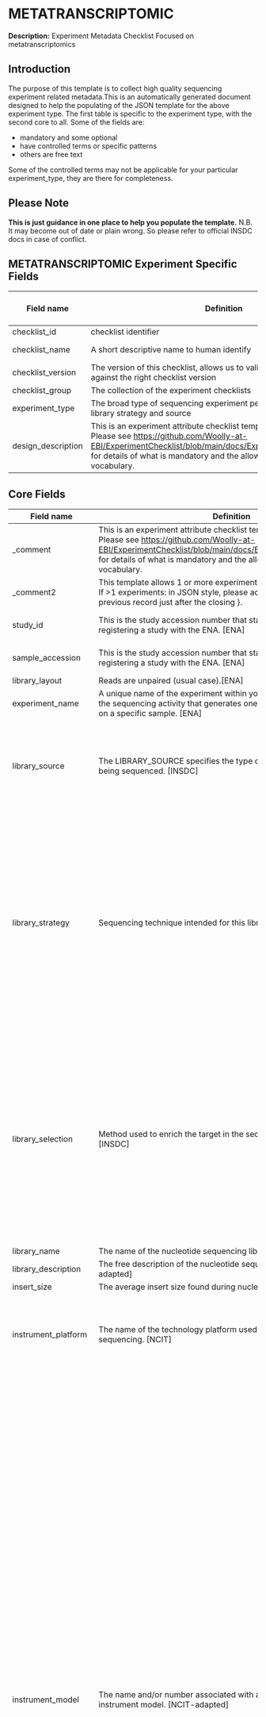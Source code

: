 # METATRANSCRIPTOMIC

**Description:** Experiment Metadata Checklist Focused on metatranscriptomics

## Introduction

The purpose of this template is to collect high quality sequencing experiment related metadata.This is an automatically generated document designed to help the populating of the JSON template for the above experiment type.
The first table is specific to the experiment type, with the second core to all. Some of the fields are:

* mandatory and some optional
* have controlled terms or specific patterns
* others are free text

Some of the controlled terms may not be applicable for your particular experiment_type, they are there for completeness.

## Please Note

**This is just guidance in one place to help you populate the template.** N.B. It may become out of date or plain wrong. So please refer to official INSDC docs in case of conflict.

## METATRANSCRIPTOMIC Experiment Specific Fields

| Field name | Definition | Example | Type | Controlled Vocab Terms | Comment |
| --- | --- | --- | --- | --- | --- |
| checklist_id | checklist identifier | EXC000003 | string |  | Comment |
| checklist_name | A short descriptive name to human identify | METATRANSCRIPTOMIC specific | string |  | Comment |
| checklist_version | The version of this checklist, allows us to validate the write records against the right checklist version | v1 | integer |  | Comment |
| checklist_group | The collection of the experiment checklists | METAGENOMIC | string |  | Comment |
| experiment_type | The broad type of sequencing experiment performed. A mixture of library strategy and source | METATRANSCRIPTOMIC | string |  | Comment |
| design_description | This is an experiment attribute checklist template in JSON format. Please see <https://github.com/Woolly-at-EBI/ExperimentChecklist/blob/main/docs/ExperimentChecklistDoc.html> for details of what is mandatory and the allowable controlled vocabulary. |  | string |  | Comment |

## Core Fields

| Field name | Definition | Example | Controlled Vocab Terms | Comment |
| --- | --- | --- | --- | --- |
| _comment | This is an experiment attribute checklist template in JSON format. Please see <https://github.com/Woolly-at-EBI/ExperimentChecklist/blob/main/docs/ExperimentChecklistDoc.html> for details of what is mandatory and the allowable controlled vocabulary. |  |  | Comment |
| _comment2 | This template allows 1 or more experiments' metadata to be submitted. If >1 experiments: in JSON style, please add a comma at the end of the previous record just after the closing }. |  |  | Comment |
| study_id | This is the study accession number that starts with ERP granted after registering a study with the ENA. [ENA] | ERP1234567 | (^(E\|D\|S)RP[0-9]{6,})\|(^PRJ(E\|D\|N)[A-Z][0-9]+) | Comment |
| sample_accession | This is the study accession number that starts with ERP granted after registering a study with the ENA. [ENA] |  | (^SAM(E\|D\|N)[A-Z]?[0-9]+)\|(^(E\|D\|S)RS[0-9]{6,}) | Comment |
| library_layout | Reads are unpaired (usual case).[ENA] | SINGLE | SINGLE, PAIRED | Comment |
| experiment_name | A unique name of the experiment within your study. An experiment is the sequencing activity that generates one or more sequencing runs on a specific sample. [ENA] | my lovely TRANSCRIPTOMICS experiment |  | Comment |
| library_source | The LIBRARY_SOURCE specifies the type of source material that is being sequenced. [INSDC] | TRANSCRIPTOMIC | GENOMIC, GENOMIC SINGLE CELL, TRANSCRIPTOMIC, TRANSCRIPTOMIC SINGLE CELL, METAGENOMIC, METATRANSCRIPTOMIC, SYNTHETIC, VIRAL RNA, OTHER | Comment |
| library_strategy | Sequencing technique intended for this library.[INSDC] | RNA-Seq | WGS, WGA, WXS, RNA-Seq, ssRNA-seq, snRNA-seq, miRNA-Seq, ncRNA-Seq, FL-cDNA, EST, Hi-C, ATAC-seq, WCS, RAD-Seq, CLONE, POOLCLONE, AMPLICON, CLONEEND, FINISHING, ChIP-Seq, MNase-Seq, DNase-Hypersensitivity, Bisulfite-Seq, CTS, MRE-Seq, MeDIP-Seq, MBD-Seq, Tn-Seq, VALIDATION, FAIRE-seq, SELEX, RIP-Seq, ChIA-PET, Synthetic-Long-Read, Targeted-Capture, Tethered Chromatin Conformation Capture, NOMe-Seq, ChM-Seq, GBS, Ribo-Seq, OTHER | Comment |
| library_selection | Method used to enrich the target in the sequence library preparation. [INSDC] | unspecified | RANDOM, PCR, RANDOM PCR, RT-PCR, HMPR, MF, repeat fractionation, size fractionation, MSLL, cDNA, cDNA_randomPriming, cDNA_oligo_dT, PolyA, Oligo-dT, Inverse rRNA, Inverse rRNA selection, ChIP, ChIP-Seq, MNase, DNase, Hybrid Selection, Reduced Representation, Restriction Digest, 5-methylcytidine antibody, MBD2 protein methyl-CpG binding domain, CAGE, RACE, MDA, padlock probes capture method, other, unspecified | Comment |
| library_name | The name of the nucleotide sequencing library. [NCIT] |  |  | Comment |
| library_description | The free description of the nucleotide sequencing library. [NCIT adapted] |  |  | Comment |
| insert_size | The average insert size found during nucleic acid sequencing. [NCIT] | 0 |  | Comment |
| instrument_platform | The name of the technology platform used to perform nucleic acid sequencing. [NCIT] | ILLUMINA | ABI_SOLID, BGISEQ, CAPILLARY, COMPLETE_GENOMICS, DNBSEQ, ELEMENT, HELICOS, ILLUMINA, ION_TORRENT, LS454, OXFORD_NANOPORE, PACBIO_SMRT, ULTIMA | Comment |
| instrument_model | The name and/or number associated with a specific sequencing instrument model.  [NCIT-adapted] | unspecified | 454 GS, 454 GS 20, 454 GS FLX, 454 GS FLX Titanium, 454 GS FLX+, 454 GS Junior, AB 310 Genetic Analyzer, AB 3130 Genetic Analyzer, AB 3130xL Genetic Analyzer, AB 3500 Genetic Analyzer, AB 3500xL Genetic Analyzer, AB 3730 Genetic Analyzer, AB 3730xL Genetic Analyzer, AB 5500 Genetic Analyzer, AB 5500xl Genetic Analyzer, AB 5500xl-W Genetic Analysis System, AB SOLiD 3 Plus System, AB SOLiD 4 System, AB SOLiD 4hq System, AB SOLiD PI System, AB SOLiD System, AB SOLiD System 2.0, AB SOLiD System 3.0, BGISEQ-50, BGISEQ-500, Complete Genomics, DNBSEQ-G400, DNBSEQ-G400 FAST, DNBSEQ-G50, DNBSEQ-T7, Element AVITI, GridION, Helicos HeliScope, HiSeq X Five, HiSeq X Ten, Illumina Genome Analyzer, Illumina Genome Analyzer II, Illumina Genome Analyzer IIx, Illumina HiScanSQ, Illumina HiSeq 1000, Illumina HiSeq 1500, Illumina HiSeq 2000, Illumina HiSeq 2500, Illumina HiSeq 3000, Illumina HiSeq 4000, Illumina HiSeq X, Illumina MiSeq, Illumina MiniSeq, Illumina NovaSeq 6000, Illumina NovaSeq X, Illumina iSeq 100, Ion GeneStudio S5, Ion GeneStudio S5 Plus, Ion GeneStudio S5 Prime, Ion Torrent Genexus, Ion Torrent PGM, Ion Torrent Proton, Ion Torrent S5, Ion Torrent S5 XL, MGISEQ-2000RS, MinION, NextSeq 1000, NextSeq 2000, NextSeq 500, NextSeq 550, PacBio RS, PacBio RS II, PromethION, Sequel, Sequel II, Sequel IIe, UG 100, unspecified | Comment |
| sequencing_protocol | A rule which guides how an activity should be performed. This is for the sequencing related[NCIT] | A URL from protocol.io |  | Comment |
